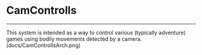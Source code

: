 # CamControlls
<hr>
This system is intended as a way to control various (typically adventure) games using bodily movements detected by a camera. <br>
(docs/CamControllsArch.png)